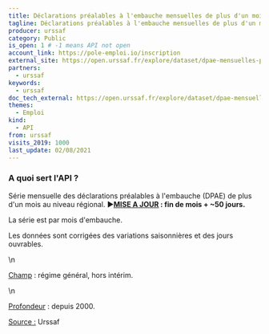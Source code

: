 ```yaml
---
title: Déclarations préalables à l'embauche mensuelles de plus d'un mois, par région
tagline: Déclarations préalables à l'embauche mensuelles de plus d'un mois, par région
producer: urssaf
category: Public
is_open: 1 # -1 means API not open
account_link: https://pole-emploi.io/inscription
external_site: https://open.urssaf.fr/explore/dataset/dpae-mensuelles-par-region/api/
partners:
  - urssaf
keywords:
  - urssaf
doc_tech_external: https://open.urssaf.fr/explore/dataset/dpae-mensuelles-par-region/api/
themes:
  - Emploi
kind:
  - API
from: urssaf
visits_2019: 1000
last_update: 02/08/2021
---
```


### A quoi sert l'API ?

<p>Série mensuelle des déclarations préalables à l'embauche (DPAE) de plus d'un mois au niveau régional. <span style=\"font-family: Arial, sans-serif; font-size: 11pt;\">►</span><b style=\"font-family: inherit; font-size: 0.833rem;\"><u><a href=\"https://open.urssaf.fr/explore/dataset/planning-de-mise-a-jour/table/?sort=date_de_mise_a_jour\" target=\"_blank\">MISE A JOUR</a></u> : fin de mois + ~50 jours.<br/></b></p>La série est par mois d'embauche.<p style='font-family: -apple-system, BlinkMacSystemFont, \"Segoe UI\", Roboto, Helvetica, Arial, sans-serif;'>Les données sont corrigées des variations saisonnières et des jours ouvrables<span>.</span></p>\n<p><u>Champ</u> : régime général, hors intérim.</p>\n<p><u>Profondeur</u> : depuis 2000.</p><p><u>Source :</u><span> Urssaf</span></p><span><br/></span>
